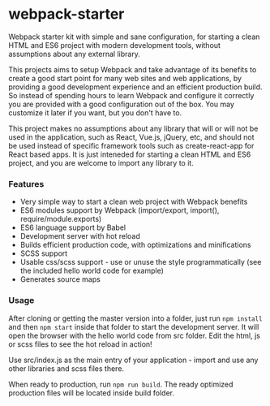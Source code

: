 # webpack-starter
Webpack starter kit with simple and sane configuration, for starting a clean HTML and ES6 project with modern development tools, without assumptions about any external library.

This projects aims to setup Webpack and take advantage of its benefits to create a good start point for many web sites and web applications, by providing a good development experience and an efficient production build. So instead of spending hours to learn Webpack and configure it correctly you are provided with a good configuration out of the box. You may customize it later if you want, but you don't have to.

This project makes no assumptions about any library that will or will not be used in the application, such as React, Vue.js, jQuery, etc, and should not be used instead of specific framework tools such as create-react-app for React based apps. It is just inteneded for starting a clean HTML and ES6 project, and you are welcome to import any library to it.

### Features

- Very simple way to start a clean web project with Webpack benefits
- ES6 modules support by Webpack (import/export, import(), require/module.exports)
- ES6 language support by Babel
- Development server with hot reload
- Builds efficient production code, with optimizations and minifications
- SCSS support
- Usable css/scss support - use or unuse the style programmatically (see the included hello world code for example)
- Generates source maps

### Usage

After cloning or getting the master version into a folder, just run ` npm install ` and then ` npm start ` 
inside that folder to start the development server. It will open the browser with the hello world code from src folder. Edit the html, js or scss files to see the hot reload in action!

Use src/index.js as the main entry of your application - import and use any other libraries and scss files there.

When ready to production, run ` npm run build `.
The ready optimized production files will be located inside build folder. 

